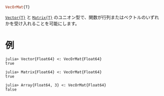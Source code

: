 ```julia
VecOrMat{T}
```

[`Vector{T}`](@ref) と [`Matrix{T}`](@ref) のユニオン型で、関数が行列またはベクトルのいずれかを受け入れることを可能にします。

# 例

```jldoctest
julia> Vector{Float64} <: VecOrMat{Float64}
true

julia> Matrix{Float64} <: VecOrMat{Float64}
true

julia> Array{Float64, 3} <: VecOrMat{Float64}
false
```
